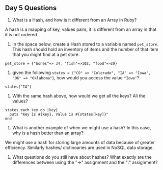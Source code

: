## Day 5 Questions

1. What is a Hash, and how is it different from an Array in Ruby?  

A hash is a mapping of key, values pairs, it is different from an array in that it is not ordered  


1. In the space below, create a Hash stored to a variable named `pet_store`.  This hash should hold an inventory of items and the number of that item that you might find at a pet store.  

```
pet_store = {"bones"=> 34, "fish"=>102, "food"=>20}
```  


1. given the following `states = {"CO" => "Colorado", "IA" => "Iowa", "OK" => "Oklahoma"}`, how would you access the value `"Iowa"`?  

```
states["IA"]
```  


1. With the same hash above, how would we get all the keys?  All the values?
```
states.each_key do |key|
  puts "Key is #{key}, Value is #{states[key]}"
end
```
1. What is another example of when we might use a hash?  In this case, why is a hash better than an array?  

We might use a hash for storing large amounts of data because of greater efficiency. Similarly hashes/ dictinoaries are used in NoSQL data storage.  

1. What questions do you still have about hashes?
What exactly are the differences between using the "=>" assignment and the ":" assignment?  
